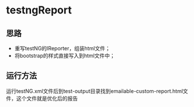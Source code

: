# testngReport 

## 思路
- 重写testNG的IReporter，组装html文件；
- 将bootstrap的样式直接写入到html文件中；


## 运行方法
运行testNG.xml文件后到test-output目录找到emailable-custom-report.html文件，这个文件就是优化后的报告

